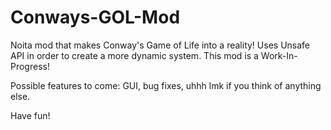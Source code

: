 # Conways-GOL-Mod
Noita mod that makes Conway's Game of Life into a reality!
Uses Unsafe API in order to create a more dynamic system.
This mod is a Work-In-Progress!

Possible features to come: GUI, bug fixes, uhhh lmk if you think of anything else.

Have fun!
